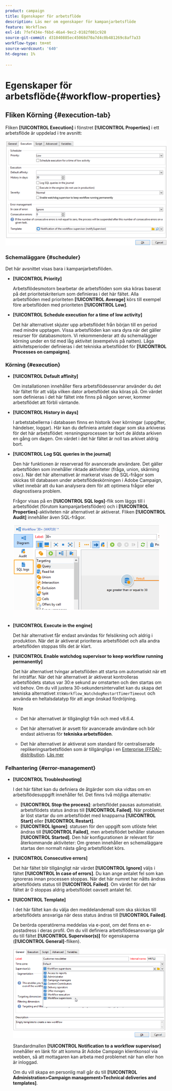 ```yaml
---
product: campaign
title: Egenskaper för arbetsflöde
description: Läs mer om egenskaper för kampanjarbetsflöde
feature: Workflows
exl-id: 7fef434e-f6bd-46a4-9ec2-0182f081c928
source-git-commit: d31040885ec45068d70a7d4c0b481269c8af7a33
workflow-type: tm+mt
source-wordcount: '640'
ht-degree: 1%

---
```


# Egenskaper för arbetsflöde{#workflow-properties}

## Fliken Körning {#execution-tab}

Fliken **[!UICONTROL Execution]** i fönstret **[!UICONTROL Properties]** i ett arbetsflöde är uppdelad i tre avsnitt:

![](assets/wf_execution_tab.png)

### Schemaläggare {#scheduler}

Det här avsnittet visas bara i kampanjarbetsflöden.

* **[!UICONTROL Priority]**

  Arbetsflödesmotorn bearbetar de arbetsflöden som ska köras baserat på det prioritetskriterium som definieras i det här fältet. Alla arbetsflöden med prioriteten **[!UICONTROL Average]** körs till exempel före arbetsflöden med prioriteten **[!UICONTROL Low]**.

* **[!UICONTROL Schedule execution for a time of low activity]**

  Det här alternativet skjuter upp arbetsflödet från början till en period med mindre upptagen. Vissa arbetsflöden kan vara dyra när det gäller resurser för databasmotorn. Vi rekommenderar att du schemalägger körning under en tid med låg aktivitet (exempelvis på natten). Låga aktivitetsperioder definieras i det tekniska arbetsflödet för **[!UICONTROL Processes on campaigns]**.

### Körning {#execution}

* **[!UICONTROL Default affinity]**

  Om installationen innehåller flera arbetsflödesservrar använder du det här fältet för att välja vilken dator arbetsflödet ska köras på. Om värdet som definieras i det här fältet inte finns på någon server, kommer arbetsflödet att förbli väntande.

* **[!UICONTROL History in days]**

  I arbetstabellerna i databasen finns en historik över körningar (uppgifter, händelser, loggar). Här kan du definiera antalet dagar som ska arkiveras för det här arbetsflödet: rensningsprocessen tar bort de äldsta arkiven en gång om dagen. Om värdet i det här fältet är noll tas arkivet aldrig bort.

* **[!UICONTROL Log SQL queries in the journal]**

  Den här funktionen är reserverad för avancerade användare. Det gäller arbetsflöden som innehåller riktade aktiviteter (fråga, union, skärning osv.). När det här alternativet är markerat visas de SQL-frågor som skickas till databasen under arbetsflödeskörningen i Adobe Campaign, vilket innebär att du kan analysera dem för att optimera frågor eller diagnostisera problem.

  Frågor visas på en **[!UICONTROL SQL logs]**-flik som läggs till i arbetsflödet (förutom kampanjarbetsflöden) och i **[!UICONTROL Properties]**-aktiviteten när alternativet är aktiverat. Fliken **[!UICONTROL Audit]** innehåller även SQL-frågor.

  ![](assets/wf_tab_log_sql.png)

* **[!UICONTROL Execute in the engine]**

  Det här alternativet får endast användas för felsökning och aldrig i produktion. När det är aktiverat prioriteras arbetsflödet och alla andra arbetsflöden stoppas tills det är klart.

* **[!UICONTROL Enable watchdog supervisor to keep workflow running permanently]**

  Det här alternativet tvingar arbetsflöden att starta om automatiskt när ett fel inträffar. När det här alternativet är aktiverat kontrolleras arbetsflödets status var 30:e sekund av omstarten och den startas om vid behov. Om du vill justera 30-sekundersintervallet kan du skapa det tekniska alternativet `XtkWorkflow_WatchdogRestartTimerTimeout` och använda en heltalsdatatyp för att ange önskad fördröjning.

  >[!NOTE]
  >
  >* Det här alternativet är tillgängligt från och med v8.6.4.
  >
  >* Det här alternativet är avsett för avancerade användare och bör endast aktiveras för **tekniska arbetsflöden**.
  >
  >* Det här alternativet är aktiverat som standard för centraliserade replikeringsarbetsflöden som är tillgängliga i en [Enterprise (FFDA)-distribution](../../v8/architecture/enterprise-deployment.md). [Läs mer](../../v8/architecture/replication.md)

### Felhantering {#error-management}

* **[!UICONTROL Troubleshooting]**

  I det här fältet kan du definiera de åtgärder som ska vidtas om en arbetsflödesuppgift innehåller fel. Det finns två möjliga alternativ:

   * **[!UICONTROL Stop the process]**: arbetsflödet pausas automatiskt. arbetsflödets status ändras till **[!UICONTROL Failed]**. När problemet är löst startar du om arbetsflödet med knapparna **[!UICONTROL Start]** eller **[!UICONTROL Restart]**.
   * **[!UICONTROL Ignore]**: statusen för den uppgift som utlöste felet ändras till **[!UICONTROL Failed]**, men arbetsflödet behåller statusen **[!UICONTROL Started]**. Den här konfigurationen är relevant för återkommande aktiviteter: Om grenen innehåller en schemaläggare startas den normalt nästa gång arbetsflödet körs.

* **[!UICONTROL Consecutive errors]**

  Det här fältet blir tillgängligt när värdet **[!UICONTROL Ignore]** väljs i fältet **[!UICONTROL In case of errors]**. Du kan ange antalet fel som kan ignoreras innan processen stoppas. När det här numret har nåtts ändras arbetsflödets status till **[!UICONTROL Failed]**. Om värdet för det här fältet är 0 stoppas aldrig arbetsflödet oavsett antalet fel.

* **[!UICONTROL Template]**

  I det här fältet kan du välja den meddelandemall som ska skickas till arbetsflödets ansvariga när dess status ändras till **[!UICONTROL Failed]**.

  De berörda operatörerna meddelas via e-post, om det finns en e-postadress i deras profil. Om du vill definiera arbetsflödesansvariga går du till fältet **[!UICONTROL Supervisor(s)]** för egenskaperna (**[!UICONTROL General]**-fliken).

  ![](assets/wf-properties_select-supervisors.png)

  Standardmallen **[!UICONTROL Notification to a workflow supervisor]** innehåller en länk för att komma åt Adobe Campaign klientkonsol via webben, så att mottagaren kan arbeta med problemet när han eller hon är inloggad.

  Om du vill skapa en personlig mall går du till **[!UICONTROL Administration>Campaign management>Technical deliveries and templates]**.
